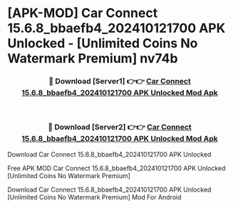 # [APK-MOD] Car Connect 15.6.8_bbaefb4_202410121700 APK Unlocked - [Unlimited Coins No Watermark Premium] nv74b



<div align="center">
<h3>🔴 Download [Server1] 👉👉 <a href="https://momento.my/?title=Car_Connect_15.6.8_bbaefb4_202410121700_APK_Unlocked">Car Connect 15.6.8_bbaefb4_202410121700 APK Unlocked Mod Apk</a></h3><br>

<h3>🔴 Download [Server2] 👉👉 <a href="https://momento.my/?title=Car_Connect_15.6.8_bbaefb4_202410121700_APK_Unlocked">Car Connect 15.6.8_bbaefb4_202410121700 APK Unlocked Mod Apk</a></h3>
</div>



Download Car Connect 15.6.8_bbaefb4_202410121700 APK Unlocked 

Free APK MOD Car Connect 15.6.8_bbaefb4_202410121700 APK Unlocked [Unlimited Coins No Watermark Premium]

Download Car Connect 15.6.8_bbaefb4_202410121700 APK Unlocked [Unlimited Coins No Watermark Premium] Mod For Android
